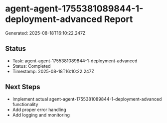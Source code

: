 # agent-agent-1755381089844-1-deployment-advanced Report

Generated: 2025-08-18T16:10:22.247Z

## Status
- Task: agent-agent-1755381089844-1-deployment-advanced
- Status: Completed
- Timestamp: 2025-08-18T16:10:22.247Z

## Next Steps
- Implement actual agent-agent-1755381089844-1-deployment-advanced functionality
- Add proper error handling
- Add logging and monitoring
